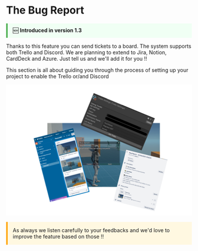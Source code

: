 # The Bug Report

<div style="border-left: 4px solid #4CAF50; background: #f0fff4; padding: 0.75em 1em; margin: 1em 0;">
  🆕 <strong>Introduced in version 1.3</strong>
</div>

Thanks to this feature you can send tickets to a board. The system supports both Trello and Discord. We are planning to extend to Jira, Notion, CardDeck and Azure. Just tell us and we'll add it for you !!

This section is all about guiding you through the process of setting up your project to enable the Trello or/and Discord

![alt text](../assets/BugReport/TrelloUpdate.png)

<div style="border-left: 4px solid #ffa500; padding: 1em; background: #fff8e1;">
As always we listen carefully to your feedbacks and we'd love to improve the feature based on those !! 
</div>
